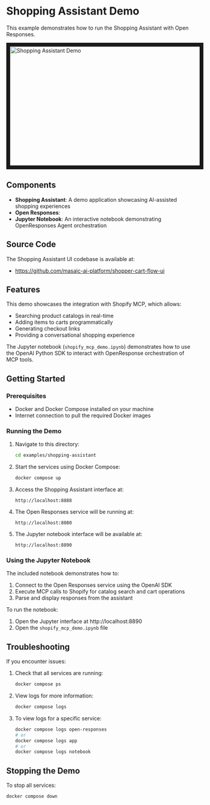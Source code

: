 # Shopping Assistant Demo

This example demonstrates how to run the Shopping Assistant with Open Responses.

<a href="https://www.youtube.com/watch?v=C4pHvhuGlog" target="_blank">
  <img src="https://img.youtube.com/vi/C4pHvhuGlog/0.jpg" alt="Shopping Assistant Demo" width="560" height="315" border="10" />
</a>

## Components

- **Shopping Assistant**: A demo application showcasing AI-assisted shopping experiences
- **Open Responses**: 
- **Jupyter Notebook**: An interactive notebook demonstrating OpenResponses Agent orchestration

## Source Code

The Shopping Assistant UI codebase is available at:
- https://github.com/masaic-ai-platform/shopper-cart-flow-ui

## Features
This demo showcases the integration with Shopify MCP, which allows:

- Searching product catalogs in real-time
- Adding items to carts programmatically
- Generating checkout links
- Providing a conversational shopping experience

The Jupyter notebook (`shopify_mcp_demo.ipynb`) demonstrates how to use the OpenAI Python SDK to interact with OpenResponse orchestration of MCP tools.

## Getting Started

### Prerequisites

- Docker and Docker Compose installed on your machine
- Internet connection to pull the required Docker images

### Running the Demo

1. Navigate to this directory:
   ```bash
   cd examples/shopping-assistant
   ```

2. Start the services using Docker Compose:
   ```bash
   docker compose up
   ```

3. Access the Shopping Assistant interface at:
   ```
   http://localhost:8888
   ```

4. The Open Responses service will be running at:
   ```
   http://localhost:8080
   ```

5. The Jupyter notebook interface will be available at:
   ```
   http://localhost:8890
   ```

### Using the Jupyter Notebook

The included notebook demonstrates how to:

1. Connect to the Open Responses service using the OpenAI SDK
2. Execute MCP calls to Shopify for catalog search and cart operations
3. Parse and display responses from the assistant

To run the notebook:
1. Open the Jupyter interface at http://localhost:8890
2. Open the `shopify_mcp_demo.ipynb` file

## Troubleshooting

If you encounter issues:

1. Check that all services are running:
   ```bash
   docker compose ps
   ```

2. View logs for more information:
   ```bash
   docker compose logs
   ```

3. To view logs for a specific service:
   ```bash
   docker compose logs open-responses
   # or
   docker compose logs app
   # or 
   docker compose logs notebook
   ```

## Stopping the Demo

To stop all services:
```bash
docker compose down
``` 
